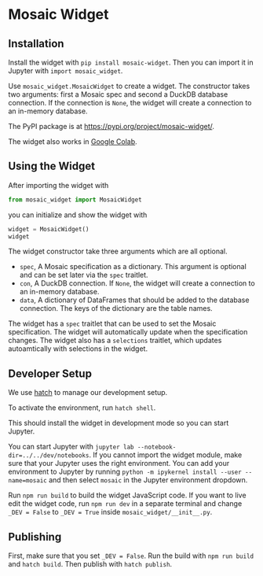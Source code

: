 # Mosaic Widget

## Installation

Install the widget with `pip install mosaic-widget`. Then you can import it in Jupyter with `import mosaic_widget`.

Use `mosaic_widget.MosaicWidget` to create a widget. The constructor takes two arguments: first a Mosaic spec and second a DuckDB database connection. If the connection is `None`, the widget will create a connection to an in-memory database.

The PyPI package is at https://pypi.org/project/mosaic-widget/.

The widget also works in [Google Colab](https://colab.research.google.com/drive/1Txy6L_of8_lJFImKEkhUCqZX70yKpYnv#scrollTo=leuzblN47K-T&line=1&uniqifier=1).

## Using the Widget

After importing the widget with

```python
from mosaic_widget import MosaicWidget
```

you can initialize and show the widget with

```python
widget = MosaicWidget()
widget
```

The widget constructor take three arguments which are all optional.

* `spec`, A Mosaic specification as a dictionary. This argument is optional and can be set later via the `spec` traitlet.
* `con`, A DuckDB connection. If `None`, the widget will create a connection to an in-memory database.
* `data`, A dictionary of DataFrames that should be added to the database connection. The keys of the dictionary are the table names.

The widget has a `spec` traitlet that can be used to set the Mosaic specification. The widget will automatically update when the specification changes. The widget also has a `selections` traitlet, which updates autoamtically with selections in the widget.

## Developer Setup

We use [hatch](https://hatch.pypa.io/latest/) to manage our development setup.

To activate the environment, run `hatch shell`.

This should install the widget in development mode so you can start Jupyter.

You can start Jupyter with `jupyter lab --notebook-dir=../../dev/notebooks`. If you cannot import the widget module, make sure that your Jupyter uses the right environment. You can add your environment to Jupyter by running `python -m ipykernel install --user --name=mosaic` and then select `mosaic` in the Jupyter environment dropdown.

Run `npm run build` to build the widget JavaScript code. If you want to live edit the widget code, run `npm run dev` in a separate terminal and change `_DEV = False` to `_DEV = True` inside `mosaic_widget/__init__.py`.

## Publishing

First, make sure that you set `_DEV = False`. Run the build with `npm run build` and `hatch build`. Then publish with `hatch publish`.
